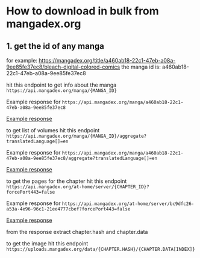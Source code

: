 # How to download in bulk from mangadex.org

## 1. get the id of any manga

for example: https://mangadex.org/title/a460ab18-22c1-47eb-a08a-9ee85fe37ec8/bleach-digital-colored-comics
the manga id is: a460ab18-22c1-47eb-a08a-9ee85fe37ec8

hit this endpoint to get info about the manga
`https://api.mangadex.org/manga/{MANGA_ID}`

Example response for `https://api.mangadex.org/manga/a460ab18-22c1-47eb-a08a-9ee85fe37ec8`

[Example response](./example-res/manga.json)

to get list of volumes hit this endpoint
`https://api.mangadex.org/manga/{MANGA_ID}/aggregate?translatedLanguage[]=en`

Example response for `https://api.mangadex.org/manga/a460ab18-22c1-47eb-a08a-9ee85fe37ec8/aggregate?translatedLanguage[]=en`

[Example response](./example-res/aggregate.json)

to get the pages for the chapter hit this endpoint
`https://api.mangadex.org/at-home/server/{CHAPTER_ID}?forcePort443=false`

Example response for `https://api.mangadex.org/at-home/server/bc9dfc26-a53a-4e96-96c1-21ee4777cbef?forcePort443=false`

[Example response](./example-res/pages.json)

from the response extract chapter.hash and chapter.data

to get the image hit this endpoint
`https://uploads.mangadex.org/data/{CHAPTER.HASH}/{CHAPTER.DATA[INDEX]}`
